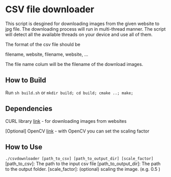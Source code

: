 # CSV file downloader
This script is desgined for downloading images from the given website to jpg file. The downloading process will run in multi-thread manner. The script will detect all the available threads on your device and use all of them.

The format of the csv file should be

filename, website,
filename, website,
...

The file name colum will be the filename of the download images.

## How to Build
Run
`sh build.sh`
or
`mkdir build; cd build; cmake ..; make;`

## Dependencies
CURL library [link](https://curl.haxx.se/download.html)
    - for downloading images from websites
    
    
[Optional] OpenCV [link](https://opencv.org/)
    - with OpenCV you can set the scaling factor



## How to Use
`./csvdownloader [path_to_csv] [path_to_output_dir] [scale_factor]`
[path_to_csv]:  The path to the input csv file
[path_to_output_dir]: The path to the output folder.
[scale_factor]: (optional) scaling the image. (e.g. 0.5 )  


